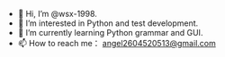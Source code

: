 - 👋 Hi, I’m @wsx-1998.
- 👀 I’m interested in Python and test development.
- 🌱 I’m currently learning Python grammar and GUI.
- 📫 How to reach me： angel2604520513@gmail.com

<!---
Fox-w/Fox-w is a ✨ special ✨ repository because its `README.md` (this file) appears on your GitHub profile.
You can click the Preview link to take a look at your changes.
--->
